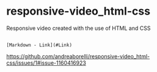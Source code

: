# responsive-video_html-css
Responsive video created with the use of HTML and CSS
##
	[Markdown - Link](#Link)
https://github.com/andreaborelli/responsive-video_html-css/issues/1#issue-1160416923
